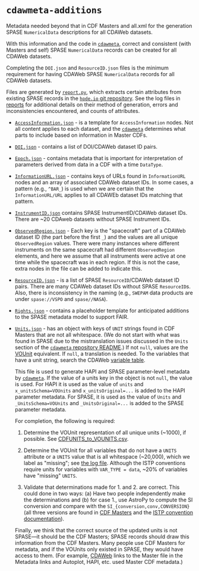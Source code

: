 # `cdawmeta-additions`

Metadata needed beyond that in CDF Masters and all.xml for the generation SPASE `NumericalData` descriptions for all CDAWeb datasets.

With this information and the code in [`cdawmeta`](https://github.com/rweigel/cdawmeta), correct and consistent (with Masters and self) SPASE `NumericalData` records can be created for all CDAWeb datasets.

Completing the `DOI.json` and `ResourceID.json` files is the minimum requirement for having CDAWeb SPASE `NumericalData` records for all CDAWeb datasets.

Files are generated by [`report.py`](https://github.com/rweigel/cdawmeta/blob/main/report.py), which extracts certain attributes from existing SPASE records in the [`hpde.io` git repository](https://github.com/hpde/hpde.io/). See the log files in [reports](https://github.com/rweigel/cdawmeta-additions/tree/main/reports) for additional details on their method of generation, errors and inconsistencies encountered, and counts of attributes.

* [`AccessInformation.json`](AccessInformation.json) - is a template for `AccessInformation` nodes. Not all content applies to each dataset, and the [`cdawmeta`](https://github.com/rweigel/cdawmeta) determines what parts to include based on information in Master CDFs.

* [`DOI.json`](DOI.json) - contains a list of DOI/CDAWeb dataset ID pairs.

* [`Epoch.json`](Epoch.json) - contains metadata that is important for interpretation of parameters derived from data in a CDF with a time `DataType`.

* [`InformationURL.json`](InformationURL.json) - contains keys of URLs found in `InformationURL` nodes and an array of associated CDAWeb dataset IDs. In some cases, a pattern (e.g., `^BAR_`) is used when we are certain that the `InformationURL/URL` applies to all CDAWEb dataset IDs matching that pattern.

* [`InstrumentID.json`](InstrumentID.json) contains SPASE InstrumentID/CDAWeb dataset IDs. There are ~20 CDAweb datasets without SPASE Instrument IDs.

* [`ObservedRegion.json`](ObservedRegion.json) - Each key is the "spacecraft" part of a CDAWeb dataset ID (the part before the first `_`) and the values are all unique `ObservedRegion` values. There were many instances where different instruments on the same spacecraft had different `ObservedRegion` elements, and here we assume that all instruments were active at one time while the spacecraft was in each region. If this is not the case, extra nodes in the file can be added to indicate this.

* [`ResourceID.json`](ResourceID.json) - is a list of SPASE `ResourceID`/CDAWeb dataset ID pairs. There are many CDAWeb dataset IDs without SPASE `ResourceID`s. Also, there is inconsistency in the naming (e.g., `SWEPAM` data products are under `spase://VSPO` and `spase//NASA`).

* [`Rights.json`](Rights.json) - contains a placeholder template for anticipated additions to the SPASE metadata model to support FAIR.

* [`Units.json`](Units.json) - has an object with keys of `UNIT` strings found in CDF Masters that are not all whitespace. (We do not start with what was found in SPASE due to the mistranslation issues discussed in the `Units` section of the [`cdawmeta` repository README](https://github.com/rweigel/cdawmeta).) If not `null`, values are the [VOUnit](https://www.ivoa.net/documents/VOUnits/20231215/REC-VOUnits-1.1.html) equivalent. If `null`, a translation is needed. To the variables that have a unit string, search the CDAWeb [variable table](https://hapi-server.org/meta/cdaweb/variable/#UNITS='1/sec').

   This file is used to generate HAPI and SPASE parameter-level metadata by [`cdawmeta`](https://github.com/rweigel/cdawmeta). If the value of a units key in the object is not `null`, the value is used. For HAPI it is used as the value of `units` and `x_unitsSchema=VOUnits` and `x_unitsOriginal=...` is added to the HAPI parameter metadata. For SPASE, it is used as the value of `Units` and `_UnitsSchema=VOUnits` and `_UnitsOriginal=...` is added to the SPASE parameter metadata.

   For completion, the following is required:

   1. Determine the VOUnit representation of all unique units (~1000), if possible. See [CDFUNITS_to_VOUNITS.csv](https://github.com/rweigel/cdawmeta-additions/blob/main/CDFUNITS_to_VOUNITS.csv).

   2. Determine the VOUnit for all variables that do not have a `UNITS` attribute or a `UNITS` value that is all whitespace (~20,000), which we label as "missing"; see [the log file](http://mag.gmu.edu/git-data/cdawmeta/data/hapi/hapi.errors.ISTP.UNITS.log). Although the ISTP conventions require units for variables with `VAR_TYPE = data`, ~20% of variables have "missing" `UNITS`.

   3. Validate that determinations made for 1. and 2. are correct. This could done in two ways: (a) Have two people independently make the determinations and (b) for case 1., use AstroPy to compute the SI conversion and compare with the `SI_{conversion,conv,CONVERSION}` (all three versions are found in [CDF Masters](http://mag.gmu.edu/git-data/cdawmeta/data/table/cdaweb.variable.attribute_counts.csv) and the [ISTP convention documentation](https://github.com/rweigel/cdawmeta/issues/14)).

   Finally, we think that the correct source of the updated units is not SPASE—it should be the CDF Masters; SPASE records should draw this information from the CDF Masters. Many people use CDF Masters for metadata, and if the VOUnits only existed in SPASE, they would have access to them. (For example, [CDAWeb](https://cdaweb.gsfc.nasa.gov/cgi-bin/eval1.cgi?index=sp_phys&group=ACE) links to the Master file in the Metadata links and Autoplot, HAPI, etc. used Master CDF metadata.)